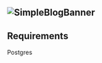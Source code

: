 ![SimpleBlogBanner](https://github.com/okjlez/SimpleBlog/blob/master/Web/blob/ReadMeLogo.png?raw=true)
----------------------------------------------------------------
## Requirements
Postgres
